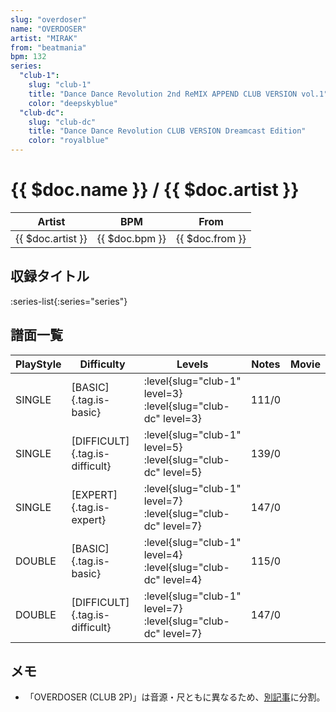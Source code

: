 ```yaml
---
slug: "overdoser"
name: "OVERDOSER"
artist: "MIRAK"
from: "beatmania"
bpm: 132
series:
  "club-1":
    slug: "club-1"
    title: "Dance Dance Revolution 2nd ReMIX APPEND CLUB VERSION vol.1"
    color: "deepskyblue"
  "club-dc":
    slug: "club-dc"
    title: "Dance Dance Revolution CLUB VERSION Dreamcast Edition"
    color: "royalblue"
---
```


# {{ $doc.name }} / {{ $doc.artist }}

|Artist|BPM|From|
|------|---|----|
|{{ $doc.artist }}|{{ $doc.bpm }}|{{ $doc.from }}|

## 収録タイトル

:series-list{:series="series"}

## 譜面一覧

|PlayStyle|Difficulty|Levels|Notes|Movie|
|---------|----------|------|-----|-----|
|SINGLE|[BASIC]{.tag.is-basic}|:level{slug="club-1" level=3} :level{slug="club-dc" level=3}|111/0||
|SINGLE|[DIFFICULT]{.tag.is-difficult}|:level{slug="club-1" level=5} :level{slug="club-dc" level=5}|139/0||
|SINGLE|[EXPERT]{.tag.is-expert}|:level{slug="club-1" level=7} :level{slug="club-dc" level=7}|147/0||
|DOUBLE|[BASIC]{.tag.is-basic}|:level{slug="club-1" level=4} :level{slug="club-dc" level=4}|115/0||
|DOUBLE|[DIFFICULT]{.tag.is-difficult}|:level{slug="club-1" level=7} :level{slug="club-dc" level=7}|147/0||

## メモ

- 「OVERDOSER (CLUB 2P)」は音源・尺ともに異なるため、[別記事](/songs/overdoser-2p)に分割。
